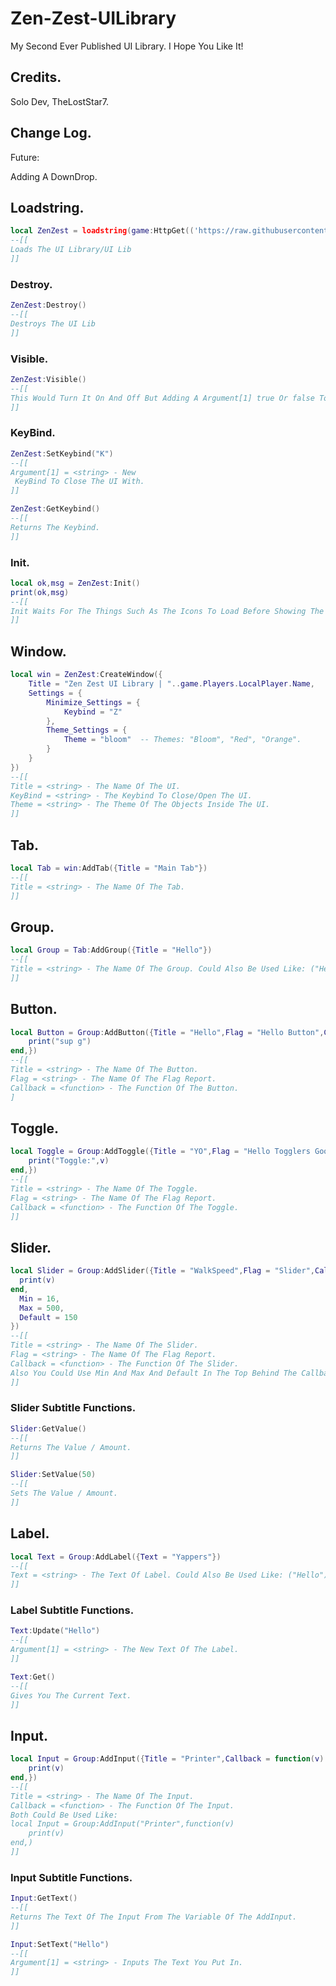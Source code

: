 # Zen-Zest-UILibrary
My Second Ever Published UI Library. I Hope You Like It!

## Credits.

Solo Dev, TheLostStar7.

## Change Log.

Future:

Adding A DownDrop.

## Loadstring.
```lua
local ZenZest = loadstring(game:HttpGet(('https://raw.githubusercontent.com/TheLostStar7/Zen-Zest-UILibrary/refs/heads/main/ZenZestLib')))()
--[[
Loads The UI Library/UI Lib
]]
```

### Destroy.
```lua
ZenZest:Destroy()
--[[
Destroys The UI Lib
]]
```

### Visible.
```lua
ZenZest:Visible()
--[[
This Would Turn It On And Off But Adding A Argument[1] true Or false To Turn It On And Off.
]]
```

### KeyBind.
```lua
ZenZest:SetKeybind("K")
--[[
Argument[1] = <string> - New
 KeyBind To Close The UI With.
]]
```

```lua
ZenZest:GetKeybind()
--[[
Returns The Keybind.
]]
```

### Init.
```lua
local ok,msg = ZenZest:Init()
print(ok,msg)
--[[
Init Waits For The Things Such As The Icons To Load Before Showing The UILibrary.
]]
```

## Window.
```lua
local win = ZenZest:CreateWindow({
    Title = "Zen Zest UI Library | "..game.Players.LocalPlayer.Name,
    Settings = {
        Minimize_Settings = {
            Keybind = "Z"
        },
        Theme_Settings = {
            Theme = "bloom"  -- Themes: "Bloom", "Red", "Orange".
        }
    }
})
--[[
Title = <string> - The Name Of The UI.
KeyBind = <string> - The Keybind To Close/Open The UI.
Theme = <string> - The Theme Of The Objects Inside The UI.
]]
```

## Tab.
```lua
local Tab = win:AddTab({Title = "Main Tab"})
--[[
Title = <string> - The Name Of The Tab.
]]
```

## Group.
```lua
local Group = Tab:AddGroup({Title = "Hello"})
--[[
Title = <string> - The Name Of The Group. Could Also Be Used Like: ("Hello") or () which defaults to Group.
]]
```

## Button.
```lua
local Button = Group:AddButton({Title = "Hello",Flag = "Hello Button",Callback = function()
    print("sup g")
end,})
--[[
Title = <string> - The Name Of The Button.
Flag = <string> - The Name Of The Flag Report.
Callback = <function> - The Function Of The Button.
]
```

## Toggle.
```lua
local Toggle = Group:AddToggle({Title = "YO",Flag = "Hello Togglers Gooners",Callback = function(v)
    print("Toggle:",v)
end,})
--[[
Title = <string> - The Name Of The Toggle.
Flag = <string> - The Name Of The Flag Report.
Callback = <function> - The Function Of The Toggle.
]]
```

## Slider.
```lua
local Slider = Group:AddSlider({Title = "WalkSpeed",Flag = "Slider",Callback = function(v)
  print(v)
end,
  Min = 16,
  Max = 500,
  Default = 150
})
--[[
Title = <string> - The Name Of The Slider.
Flag = <string> - The Name Of The Flag Report.
Callback = <function> - The Function Of The Slider.
Also You Could Use Min And Max And Default In The Top Behind The Callback.
]]
```
### Slider Subtitle Functions.
```lua
Slider:GetValue()
--[[
Returns The Value / Amount.
]]
```
```lua
Slider:SetValue(50)
--[[
Sets The Value / Amount.
]]
```

## Label.
```lua
local Text = Group:AddLabel({Text = "Yappers"})
--[[
Text = <string> - The Text Of Label. Could Also Be Used Like: ("Hello") or () which defaults to Label.
]]
```
### Label Subtitle Functions.
```lua
Text:Update("Hello")
--[[
Argument[1] = <string> - The New Text Of The Label.
]]
```
```lua
Text:Get()
--[[
Gives You The Current Text.
]]
```

## Input.
```lua
local Input = Group:AddInput({Title = "Printer",Callback = function(v)
    print(v)
end,})
--[[
Title = <string> - The Name Of The Input.
Callback = <function> - The Function Of The Input.
Both Could Be Used Like:
local Input = Group:AddInput("Printer",function(v)
    print(v)
end,)
]]
```
### Input Subtitle Functions.
```lua
Input:GetText()
--[[
Returns The Text Of The Input From The Variable Of The AddInput.
]]
```
```lua
Input:SetText("Hello")
--[[
Argument[1] = <string> - Inputs The Text You Put In.
]]
```
